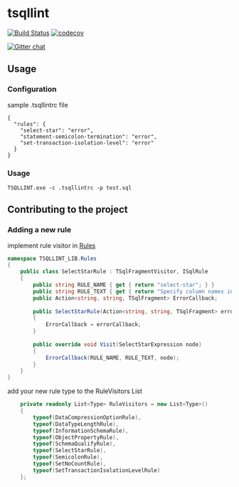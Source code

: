 # tsqllint

[![Build Status](https://ci.appveyor.com/api/projects/status/github/tsqllint/tsqllint?svg=true&branch=master)](https://ci.appveyor.com/project/nathan-boyd/tsqllint)
[![codecov](https://codecov.io/gh/tsqllint/tsqllint/branch/master/graph/badge.svg)](https://codecov.io/gh/tsqllint/tsqllint)

<!--
[![Code Climate](https://codeclimate.com/github/codeclimate/codeclimate/badges/gpa.svg)](https://codeclimate.com/github/tsqllint/tsqllint) 
-->

[![Gitter chat](https://badges.gitter.im/gitterHQ/gitter.png)](https://gitter.im/TSQLLint/Lobby)

## Usage 
### Configuration

sample .tsqllintrc file

```
{
  "rules": {
    "select-star": "error",
    "statement-semicolon-termination": "error",
    "set-transaction-isolation-level": "error"
  }
}
```

### Usage
```
TSQLLINT.exe -c .tsqllintrc -p test.sql
```

## Contributing to the project
### Adding a new rule


implement rule visitor in [Rules](./TSQLLINT_LIB/Rules)

```csharp
namespace TSQLLINT_LIB.Rules 
{
    public class SelectStarRule : TSqlFragmentVisitor, ISqlRule
    {
        public string RULE_NAME { get { return "select-star"; } }
        public string RULE_TEXT { get { return "Specify column names in SELECT"; } }
        public Action<string, string, TSqlFragment> ErrorCallback;
    
        public SelectStarRule(Action<string, string, TSqlFragment> errorCallback)
        {
            ErrorCallback = errorCallback;
        }
    
        public override void Visit(SelectStarExpression node)
        {
            ErrorCallback(RULE_NAME, RULE_TEXT, node);
        }
    }
}
```

add your new rule type to the RuleVisitors List

```csharp
    private readonly List<Type> RuleVisitors = new List<Type>()
    {
        typeof(DataCompressionOptionRule),
        typeof(DataTypeLengthRule),
        typeof(InformationSchemaRule),
        typeof(ObjectPropertyRule),
        typeof(SchemaQualifyRule),
        typeof(SelectStarRule),
        typeof(SemicolonRule),
        typeof(SetNoCountRule),
        typeof(SetTransactionIsolationLevelRule)
    };
```